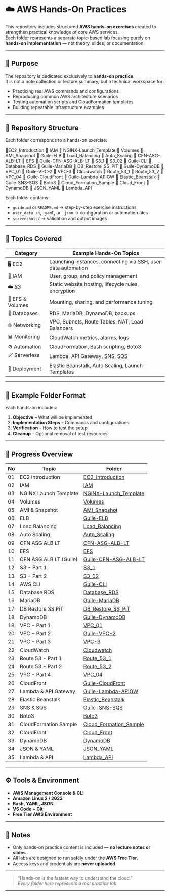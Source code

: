 # ☁️ AWS Hands-On Practices

This repository includes structured **AWS hands-on exercises** created to strengthen practical knowledge of core AWS services.  
Each folder represents a separate topic-based lab focusing purely on **hands-on implementation** — not theory, slides, or documentation.

---

## 🎯 Purpose

The repository is dedicated exclusively to **hands-on practice**.  
It is not a note collection or lecture summary, but a technical workspace for:

- Practicing real AWS commands and configurations
- Reproducing common AWS architecture scenarios
- Testing automation scripts and CloudFormation templates
- Building repeatable infrastructure examples

---

## 🧩 Repository Structure

Each folder corresponds to a hands-on exercise:

📁EC2_Introduction
📁 IAM
📁 NGINX-Launch_Template
📁 Volumes
📁 AMI_Snapshot
📁 Guile-ELB
📁 Load_Balancing
📁 Auto_Scaling
📁 CFN-ASG-ALB-LT
📁 EFS
📁 Guile-CFN-ASG-ALB-LT
📁 S3_1
📁 S3_02
📁 Guile-CLI
📁 Database_RDS
📁 Guile-MariaDB
📁 DB_Restore_SS_PiT
📁 Guile-DynamoDB
📁 VPC_01
📁 Guile-VPC-2
📁 VPC-3
📁 Cloudwatch
📁 Route_53_1
📁 Route_53_2
📁 VPC_04
📁 Guile-CloudFront
📁 Guile-Lambda-APIGW
📁 Elastic_Beanstalk
📁 Guile-SNS-SQS
📁 Boto3
📁 Cloud_Formation_Sample
📁 Cloud_Front
📁 DynamoDB
📁 JSON_YAML
📁 Lambda_API

Each folder contains:

- `guide.md` or `README.md` → step-by-step exercise instructions
- `user_data.sh`, `.yaml`, or `.json` → configuration or automation files
- `screenshots/` → validation and output images

---

## 🧠 Topics Covered

| Category         | Example Hands-On Topics                                       |
| ---------------- | ------------------------------------------------------------- |
| 🖥️ EC2           | Launching instances, connecting via SSH, user data automation |
| 🔐 IAM           | User, group, and policy management                            |
| ☁️ S3            | Static website hosting, lifecycle rules, encryption           |
| 🧱 EFS & Volumes | Mounting, sharing, and performance tuning                     |
| 🧮 Databases     | RDS, MariaDB, DynamoDB, backups                               |
| 🌐 Networking    | VPC, Subnets, Route Tables, NAT, Load Balancers               |
| 📊 Monitoring    | CloudWatch metrics, alarms, logs                              |
| ⚙️ Automation    | CloudFormation, Bash scripting, Boto3                         |
| 🪄 Serverless    | Lambda, API Gateway, SNS, SQS                                 |
| 🚀 Deployment    | Elastic Beanstalk, Auto Scaling, Launch Templates             |

---

## 📁 Example Folder Format

Each hands-on includes:

1. **Objective** – What will be implemented
2. **Implementation Steps** – Commands and configurations
3. **Verification** – How to test the setup
4. **Cleanup** – Optional removal of test resources

---

## 🧾 Progress Overview

| No  | Topic                  | Folder                                             |
| --- | ---------------------- | -------------------------------------------------- |
| 01  | EC2 Introduction       | [EC2_Introduction](./EC2_Introduction)             |
| 02  | IAM                    | [IAM](./IAM)                                       |
| 03  | NGINX Launch Template  | [NGINX-Launch_Template](./NGINX-Launch_Template)   |
| 04  | Volumes                | [Volumes](./Volumes)                               |
| 05  | AMI & Snapshot         | [AMI_Snapshot](./AMI_Snapshot)                     |
| 06  | ELB                    | [Guile-ELB](./Guile-ELB)                           |
| 07  | Load Balancing         | [Load_Balancing](./Load_Balancing)                 |
| 08  | Auto Scaling           | [Auto_Scaling](./Auto_Scaling)                     |
| 09  | CFN ASG ALB LT         | [CFN-ASG-ALB-LT](./CFN-ASG-ALB-LT)                 |
| 10  | EFS                    | [EFS](./EFS)                                       |
| 11  | CFN ASG ALB LT (Guile) | [Guile-CFN-ASG-ALB-LT](./Guile-CFN-ASG-ALB-LT)     |
| 12  | S3 - Part 1            | [S3_1](./S3_1)                                     |
| 13  | S3 - Part 2            | [S3_02](./S3_02)                                   |
| 14  | AWS CLI                | [Guile-CLI](./Guile-CLI)                           |
| 15  | Database RDS           | [Database_RDS](./Database_RDS)                     |
| 16  | MariaDB                | [Guile-MariaDB](./Guile-MariaDB)                   |
| 17  | DB Restore SS PiT      | [DB_Restore_SS_PiT](./DB_Restore_SS_PiT)           |
| 18  | DynamoDB               | [Guile-DynamoDB](./Guile-DynamoDB)                 |
| 19  | VPC - Part 1           | [VPC_01](./VPC_01)                                 |
| 20  | VPC - Part 2           | [Guile-VPC-2](./Guile-VPC-2)                       |
| 21  | VPC - Part 3           | [VPC-3](./VPC-3)                                   |
| 22  | CloudWatch             | [Cloudwatch](./Cloudwatch)                         |
| 23  | Route 53 - Part 1      | [Route_53_1](./Route_53_1)                         |
| 24  | Route 53 - Part 2      | [Route_53_2](./Route_53_2)                         |
| 25  | VPC - Part 4           | [VPC_04](./VPC_04)                                 |
| 26  | CloudFront             | [Guile-CloudFront](./Guile-CloudFront)             |
| 27  | Lambda & API Gateway   | [Guile-Lambda-APIGW](./Guile-Lambda-APIGW)         |
| 28  | Elastic Beanstalk      | [Elastic_Beanstalk](./Elastic_Beanstalk)           |
| 29  | SNS & SQS              | [Guile-SNS-SQS](./Guile-SNS-SQS)                   |
| 30  | Boto3                  | [Boto3](./Boto3)                                   |
| 31  | CloudFormation Sample  | [Cloud_Formation_Sample](./Cloud_Formation_Sample) |
| 32  | CloudFront             | [Cloud_Front](./Cloud_Front)                       |
| 33  | DynamoDB               | [DynamoDB](./DynamoDB)                             |
| 34  | JSON & YAML            | [JSON_YAML](./JSON_YAML)                           |
| 35  | Lambda & API           | [Lambda_API](./Lambda_API)                         |

---

## ⚙️ Tools & Environment

- **AWS Management Console & CLI**
- **Amazon Linux 2 / 2023**
- **Bash, YAML, JSON**
- **VS Code + Git**
- **Free Tier AWS Environment**

---

## 📌 Notes

- Only hands-on practice content is included — **no lecture notes or slides**.
- All labs are designed to run safely under the **AWS Free Tier**.
- Access keys and credentials are **never uploaded**.

---

> “Hands-on is the fastest way to understand the cloud.”  
> _Every folder here represents a real practice lab._

---
